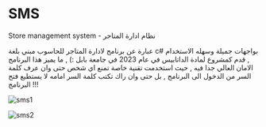# SMS

Store management system - نظام ادارة المتاجر

عبارة عن برنامج لادارة المتاجر للحاسوب مبني بلغة c# بواجهات جميلة وسهله الاستخدام , قدم كمشروع لمادة الداتابيس في عام 2023 في جامعة بابل :) , ما يميز هذا البرنامج الامان العالي جدا فيه , حيث استخدمت تقنية خاصة تمنع اي شخص حتى وان عرف كلمة السر من الدخول الى البرنامج , بل حتى وان راك تكتب كلمة السر امامه لا يستطيع فتح البرنامج !!!



![sms1](https://github.com/bah8k/SMS/assets/63976738/8da5dd8f-1e04-43aa-9c40-7038e15e9d6f)

![sms2](https://github.com/bah8k/SMS/assets/63976738/72717805-0062-480c-b823-124c092478ba)
